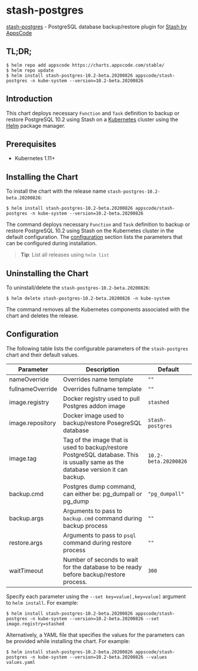 # stash-postgres

[stash-postgres](https://github.com/stashed/postgres) - PostgreSQL database backup/restore plugin for [Stash by AppsCode](https://stash.run)

## TL;DR;

```console
$ helm repo add appscode https://charts.appscode.com/stable/
$ helm repo update
$ helm install stash-postgres-10.2-beta.20200826 appscode/stash-postgres -n kube-system --version=10.2-beta.20200826
```

## Introduction

This chart deploys necessary `Function` and `Task` definition to backup or restore PostgreSQL 10.2 using Stash on a [Kubernetes](http://kubernetes.io) cluster using the [Helm](https://helm.sh) package manager.

## Prerequisites

- Kubernetes 1.11+

## Installing the Chart

To install the chart with the release name `stash-postgres-10.2-beta.20200826`:

```console
$ helm install stash-postgres-10.2-beta.20200826 appscode/stash-postgres -n kube-system --version=10.2-beta.20200826
```

The command deploys necessary `Function` and `Task` definition to backup or restore PostgreSQL 10.2 using Stash on the Kubernetes cluster in the default configuration. The [configuration](#configuration) section lists the parameters that can be configured during installation.

> **Tip**: List all releases using `helm list`

## Uninstalling the Chart

To uninstall/delete the `stash-postgres-10.2-beta.20200826`:

```console
$ helm delete stash-postgres-10.2-beta.20200826 -n kube-system
```

The command removes all the Kubernetes components associated with the chart and deletes the release.

## Configuration

The following table lists the configurable parameters of the `stash-postgres` chart and their default values.

|    Parameter     |                                                           Description                                                            |       Default        |
|------------------|----------------------------------------------------------------------------------------------------------------------------------|----------------------|
| nameOverride     | Overrides name template                                                                                                          | `""`                 |
| fullnameOverride | Overrides fullname template                                                                                                      | `""`                 |
| image.registry   | Docker registry used to pull Postgres addon image                                                                                | `stashed`            |
| image.repository | Docker image used to backup/restore PosegreSQL database                                                                          | `stash-postgres`     |
| image.tag        | Tag of the image that is used to backup/restore PostgreSQL database. This is usually same as the database version it can backup. | `10.2-beta.20200826` |
| backup.cmd       | Postgres dump command, can either be: pg_dumpall  or pg_dump                                                                     | `"pg_dumpall"`       |
| backup.args      | Arguments to pass to `backup.cmd` command during backup process                                                                  | `""`                 |
| restore.args     | Arguments to pass to `psql` command during restore process                                                                       | `""`                 |
| waitTimeout      | Number of seconds to wait for the database to be ready before backup/restore process.                                            | `300`                |


Specify each parameter using the `--set key=value[,key=value]` argument to `helm install`. For example:

```console
$ helm install stash-postgres-10.2-beta.20200826 appscode/stash-postgres -n kube-system --version=10.2-beta.20200826 --set image.registry=stashed
```

Alternatively, a YAML file that specifies the values for the parameters can be provided while
installing the chart. For example:

```console
$ helm install stash-postgres-10.2-beta.20200826 appscode/stash-postgres -n kube-system --version=10.2-beta.20200826 --values values.yaml
```
